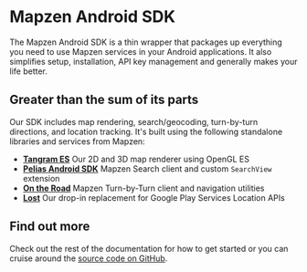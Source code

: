 # Mapzen Android SDK

The Mapzen Android SDK is a thin wrapper that packages up everything you need to use Mapzen services in your Android applications. It also simplifies setup, installation, API key management and generally makes your life better.

## Greater than the sum of its parts
Our SDK includes map rendering, search/geocoding, turn-by-turn directions, and location tracking. It's built using the following standalone libraries and services from Mapzen:

- **[Tangram ES](https://github.com/tangrams/tangram-es/)** Our 2D and 3D map renderer using OpenGL ES
- **[Pelias Android SDK](https://github.com/pelias/pelias-android-sdk)** Mapzen Search client and custom `SearchView` extension
- **[On the Road](https://github.com/mapzen/on-the-road)** Mapzen Turn-by-Turn client and navigation utilities
- **[Lost](https://github.com/mapzen/lost)** Our drop-in replacement for Google Play Services Location APIs

## Find out more
Check out the rest of the documentation for how to get started or you can cruise around the [source code on GitHub](https://github.com/mapzen/android).
